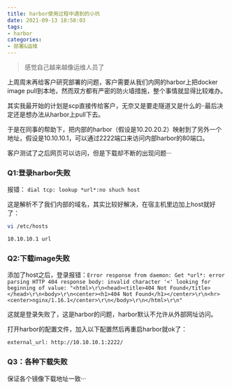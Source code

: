 ```yaml
---
title: harbor使用过程中遇到的小坑
date: 2021-09-13 18:58:03
tags:
- harbor
categories:
- 部署&运维
---
```


> 感觉自己越来越像运维人员了

上周周末再给客户研究部署的问题，客户需要从我们内网的harbor上把docker image pull到本地，然而双方都有严密的防火墙措施，整个事情就显得比较难办。

其实我最开始的计划是scp直接传给客户，无奈又是要走隧道又是什么的··最后决定还是想办法从harbor上pull下去。

于是在同事的帮助下，把内部的harbor（假设是10.20.20.2）映射到了另外一个地址，假设是10.10.10.1，可以通过2222端口来访问内部harbor的80端口。

客户测试了之后网页可以访问，但是下载却不断的出现问题···

<!--more-->

### Q1:登录harbor失败

报错： `dial tcp: lookup *url*:no shuch host`

这是解析不了我们内部的域名，其实比较好解决，在宿主机里边加上host就好了：

```sh
vi /etc/hosts

10.10.10.1 url
```

### Q2:下载image失败

添加了host之后，登录报错：`Error response from daemon: Get *url*: error parsing HTTP 404 response body: invalid character '<' looking for beginning of value: "<html>\r\n<head><title>404 Not Found</title></head>\r\n<body>\r\n<center><h1>404 Not Found</h1></center>\r\n<hr><center>nginx/1.16.1</center>\r\n</body>\r\n</html>\r\n"`

这就是登录失败了，这是harbor的问题，harbor默认不允许从外部网址访问。

打开harbor的配置文件，加入以下配置然后再重启harbor就ok了：

```sh
external_url: http://10.10.10.1:2222/
```

### Q3：各种下载失败

保证各个镜像下载地址一致···